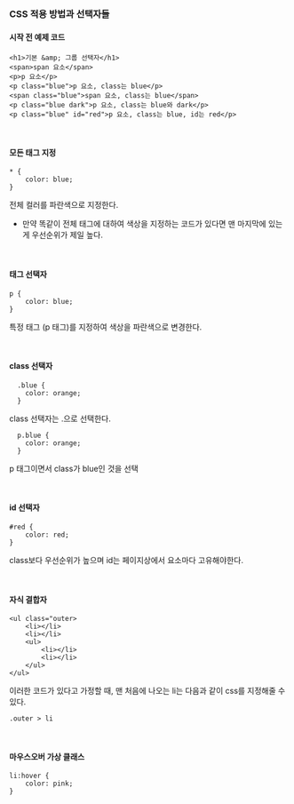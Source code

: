 ### CSS 적용 방법과 선택자들  
#### 시작 전 예제 코드  

```
<h1>기본 &amp; 그룹 선택자</h1>
<span>span 요소</span>
<p>p 요소</p>
<p class="blue">p 요소, class는 blue</p>
<span class="blue">span 요소, class는 blue</span>
<p class="blue dark">p 요소, class는 blue와 dark</p>
<p class="blue" id="red">p 요소, class는 blue, id는 red</p>
```

<br>

#### 모든 태그 지정  
```
* {
    color: blue; 
}
```
전체 컬러를 파란색으로 지정한다.   
- 만약 똑같이 전체 태그에 대하여 색상을 지정하는 코드가 있다면 맨 마지막에 있는게 우선순위가 제일 높다.  

<br>

#### 태그 선택자    
```
p {
    color: blue;
}
```
특정 태그 (p 태그)를 지정하여 색상을 파란색으로 변경한다.  

<br>

#### class 선택자  
```
  .blue {
    color: orange;
  }
```
class 선택자는 .으로 선택한다.  

```
  p.blue {
    color: orange;
  }
```
p 태그이면서 class가 blue인 것을 선택  

<br>

#### id 선택자  
```
#red {
    color: red; 
}
```
class보다 우선순위가 높으며 id는 페이지상에서 요소마다 고유해야한다.  

<br>

#### 자식 결합자  
```
<ul class="outer>
    <li></li>
    <li></li>
    <ul>
        <li></li>
        <li></li>
    </ul>
</ul>
```
이러한 코드가 있다고 가정할 때, 맨 처음에 나오는 li는 다음과 같이 css를 지정해줄 수 있다.  

```
.outer > li 
```

<br>

#### 마우스오버 가상 클래스  
```
li:hover {
    color: pink;
}
```